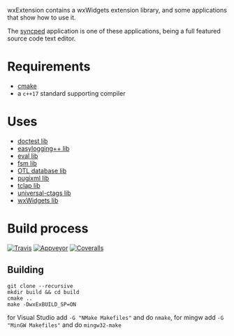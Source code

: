 wxExtension contains a wxWidgets extension library, 
and some applications that show how to use it.

The [syncped](http://sourceforge.net/projects/syncped) application is 
one of these applications, being a full featured source code text editor. 

# Requirements

- [cmake](http://www.cmake.org/)    
- a `c++17` standard supporting compiler    

# Uses

- [doctest lib](https://github.com/onqtam/doctest)    
- [easylogging++ lib](https://github.com/muflihun/easyloggingpp)    
- [eval lib](https://github.com/r-lyeh/eval)    
- [fsm lib](https://github.com/eglimi/cppfsm)    
- [OTL database lib](http://otl.sourceforge.net/)    
- [pugixml lib](https://github.com/zeux/pugixml)    
- [tclap lib](http://tclap.sourceforge.net/)    
- [universal-ctags lib](https://github.com/universal-ctags/ctags)    
- [wxWidgets lib](https://github.com/wxWidgets/wxWidgets/)

# Build process 

  [![Travis](https://travis-ci.org/antonvw/wxExtension.png?branch=master)](https://travis-ci.org/antonvw/wxExtension)
  [![Appveyor](https://ci.appveyor.com/api/projects/status/x3jm519fq1i407a6?svg=true)](https://ci.appveyor.com/project/antonvw/wxextension)
  [![Coveralls](https://coveralls.io/repos/antonvw/wxExtension/badge.svg?branch=master&service=github)](https://coveralls.io/github/antonvw/wxExtension?branch=master)   

## Building

```
git clone --recursive   
mkdir build && cd build   
cmake ..   
make -DwxExBUILD_SP=ON   
```

for Visual Studio add `-G "NMake Makefiles"` and do `nmake`,
for mingw add `-G "MinGW Makefiles"` and do `mingw32-make`   
